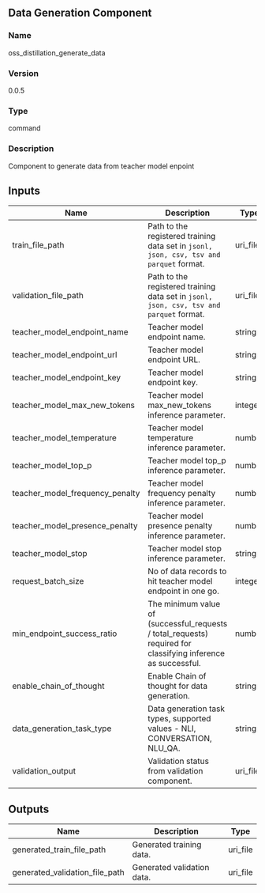 ## Data Generation Component

### Name

oss_distillation_generate_data

### Version

0.0.5

### Type

command

### Description

Component to generate data from teacher model enpoint

## Inputs

| Name               | Description                                                                         | Type    | Optional |
|--------------------| ----------------------------------------------------------------------------------- | ------- | ------- | 
| train_file_path               | Path to the registered training data set in `jsonl, json, csv, tsv and parquet` format. | uri_file  |  True     | 
| validation_file_path          | Path to the registered training data set in `jsonl, json, csv, tsv and parquet` format. | uri_file | True
| teacher_model_endpoint_name | Teacher model endpoint name. | string | True
| teacher_model_endpoint_url  | Teacher model endpoint URL. | string | True
| teacher_model_endpoint_key  | Teacher model endpoint key. | string | True
| teacher_model_max_new_tokens | Teacher model max_new_tokens inference parameter. | integer | True
| teacher_model_temperature   | Teacher model temperature inference parameter. | number | True
| teacher_model_top_p          | Teacher model top_p inference parameter. | number    | True     |  |
| teacher_model_frequency_penalty  | Teacher model frequency penalty inference parameter.  | number | True  |
| teacher_model_presence_penalty | Teacher model presence penalty inference parameter. | number | True
| teacher_model_stop | Teacher model stop inference parameter. | string | True
| request_batch_size | No of data records to hit teacher model endpoint in one go. | integer | True
| min_endpoint_success_ratio | The minimum value of (successful_requests / total_requests) required for classifying inference as successful. | number | True
| enable_chain_of_thought | Enable Chain of thought for data generation. | string | True
| data_generation_task_type | Data generation task types, supported values - NLI, CONVERSATION, NLU_QA. | string | False
| validation_output | Validation status from validation component. | uri_file | True

## Outputs 

| Name                 | Description                                              | Type         |
| -------------------- | -------------------------------------------------------- | ------------ |
| generated_train_file_path | Generated training data. | uri_file |
| generated_validation_file_path | Generated validation data. | uri_file |